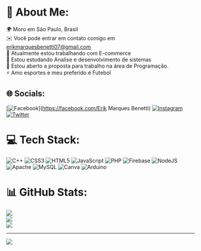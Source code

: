 # 💫 About Me:
🌍 Moro em São Paulo, Brasil<br>✉️ Você pode entrar em contato comigo em erikmarquesbenetti07@gmail.com<br>🚀 Atualmente estou trabalhando com E-commerce<br>🧠 Estou estudando Analise e desenvolvimento de sistemas<br>🤝 Estou aberto a proposta para trabalho na área de Programação. <br>⚡ Amo esportes e meu preferido é Futebol


## 🌐 Socials:
[![Facebook](https://img.shields.io/badge/Facebook-%231877F2.svg?logo=Facebook&logoColor=white)](https://facebook.com/Erik Marques Benetti) [![Instagram](https://img.shields.io/badge/Instagram-%23E4405F.svg?logo=Instagram&logoColor=white)](https://instagram.com/erik_marques7) [![Twitter](https://img.shields.io/badge/Twitter-%231DA1F2.svg?logo=Twitter&logoColor=white)](https://twitter.com/@Erikmarques_7) 

# 💻 Tech Stack:
![C++](https://img.shields.io/badge/c++-%2300599C.svg?style=for-the-badge&logo=c%2B%2B&logoColor=white) ![CSS3](https://img.shields.io/badge/css3-%231572B6.svg?style=for-the-badge&logo=css3&logoColor=white) ![HTML5](https://img.shields.io/badge/html5-%23E34F26.svg?style=for-the-badge&logo=html5&logoColor=white) ![JavaScript](https://img.shields.io/badge/javascript-%23323330.svg?style=for-the-badge&logo=javascript&logoColor=%23F7DF1E) ![PHP](https://img.shields.io/badge/php-%23777BB4.svg?style=for-the-badge&logo=php&logoColor=white) ![Firebase](https://img.shields.io/badge/firebase-%23039BE5.svg?style=for-the-badge&logo=firebase) ![NodeJS](https://img.shields.io/badge/node.js-6DA55F?style=for-the-badge&logo=node.js&logoColor=white) ![Apache](https://img.shields.io/badge/apache-%23D42029.svg?style=for-the-badge&logo=apache&logoColor=white) ![MySQL](https://img.shields.io/badge/mysql-%2300f.svg?style=for-the-badge&logo=mysql&logoColor=white) ![Canva](https://img.shields.io/badge/Canva-%2300C4CC.svg?style=for-the-badge&logo=Canva&logoColor=white) ![Arduino](https://img.shields.io/badge/-Arduino-00979D?style=for-the-badge&logo=Arduino&logoColor=white)
# 📊 GitHub Stats:
![](https://github-readme-stats.vercel.app/api?username=erikmarquesbenetti07&theme=dark&hide_border=false&include_all_commits=true&count_private=false)<br/>
![](https://github-readme-streak-stats.herokuapp.com/?user=erikmarquesbenetti07&theme=dark&hide_border=false)<br/>
![](https://github-readme-stats.vercel.app/api/top-langs/?username=erikmarquesbenetti07&theme=dark&hide_border=false&include_all_commits=true&count_private=false&layout=compact)

---
[![](https://visitcount.itsvg.in/api?id=erikmarquesbenetti07&icon=0&color=0)](https://visitcount.itsvg.in)

<!-- Proudly created with GPRM ( https://gprm.itsvg.in ) -->
